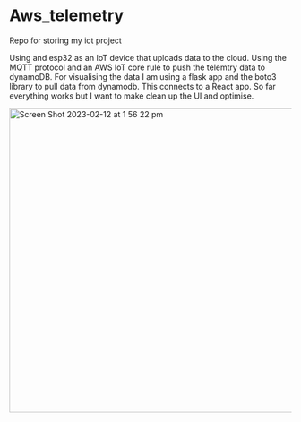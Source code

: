 # Aws_telemetry
Repo for storing my iot project

Using and esp32 as an IoT device that uploads data to the cloud. Using the MQTT protocol and an AWS IoT core rule to push the telemtry data to dynamoDB. 
For visualising the data I am using a flask app and the boto3 library to pull data from dynamodb. This connects to a React app.
So far everything works but I want to make clean up the UI and optimise.

<img width="543" alt="Screen Shot 2023-02-12 at 1 56 22 pm" src="https://user-images.githubusercontent.com/30048959/218290380-9bd9fd7e-b4cb-4dc6-948a-2ecea436f820.png">
